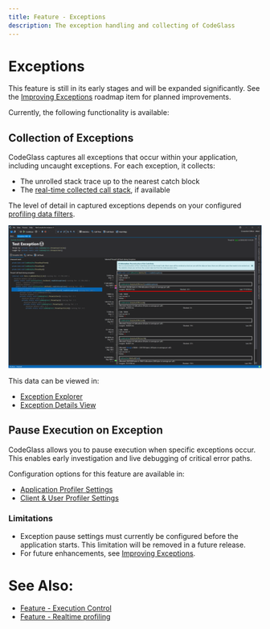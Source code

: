 ```yaml
---
title: Feature - Exceptions
description: The exception handling and collecting of CodeGlass
---
```


# Exceptions

This feature is still in its early stages and will be expanded significantly. See the [Improving Exceptions](../Roadmap/ImprovingExceptions.md) roadmap item for planned improvements.

Currently, the following functionality is available:

## Collection of Exceptions

CodeGlass captures all exceptions that occur within your application, including uncaught exceptions. For each exception, it collects:

- The unrolled stack trace up to the nearest catch block
- The [real-time collected call stack](RealtimeDataCollection.md#call-stack), if available

The level of detail in captured exceptions depends on your configured [profiling data filters](ProfilingDataFiltering.md).

![assets/img/ApplicationInstanceWindow/AppInstanceExceptionDetails.png](../../assets/img/ApplicationInstanceWindow/AppInstanceExceptionDetails.png)

This data can be viewed in:
- [Exception Explorer](../views/ApplicationInstanceDockWindow/ExceptionExplorer.md)
- [Exception Details View](../views/ApplicationInstanceDockWindow/ExceptionDetailsView.md)

## Pause Execution on Exception

CodeGlass allows you to pause execution when specific exceptions occur. This enables early investigation and live debugging of critical error paths.

Configuration options for this feature are available in:
- [Application Profiler Settings](../views/ApplicationSettingsWindow.md)
- [Client & User Profiler Settings](../views/clientusersettingswindow.md)


### Limitations

- Exception pause settings must currently be configured before the application starts. This limitation will be removed in a future release.
- For future enhancements, see [Improving Exceptions](../Roadmap/ImprovingExceptions.md).

# See Also:
- [Feature - Execution Control](ApplicationInstanceExecutionControl.md)
- [Feature - Realtime profiling](RealtimeDataCollection.md)
